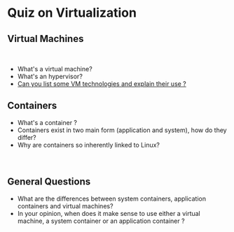 # Quiz on Virtualization



## Virtual Machines
<br>

+ What's a virtual machine?<br>
+ What's an hypervisor?<br>
+ [Can you list some VM technologies and explain their use ?]()<br>

## Containers

+ What's a container ?
+ Containers exist in two main form (application and system), how do they differ?
+ Why are containers so inherently linked to Linux?<br><br><br>



## General Questions
+ What are the differences between system containers, application containers and virtual machines?
+ In your opinion, when does it make sense to use either a virtual machine, a system container or an application container ?